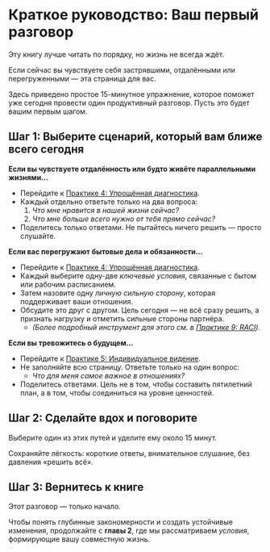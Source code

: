 # Краткое руководство: Ваш первый разговор

Эту книгу лучше читать по порядку, но жизнь не всегда ждёт.

Если сейчас вы чувствуете себя застрявшими, отдалёнными или перегруженными — эта страница для вас.

Здесь приведено простое 15-минутное упражнение, которое поможет уже сегодня провести один продуктивный разговор. Пусть это будет вашим первым шагом.

## Шаг 1: Выберите сценарий, который вам ближе всего сегодня

**Если вы чувствуете отдалённость или будто живёте параллельными жизнями…**

- Перейдите к [Практике 4: Упрощённая диагностика](../practice/p04-diagnostic-light.md).
- Каждый отдельно ответьте только на два вопроса:
    1. *Что мне нравится в нашей жизни сейчас?*
    2. *Что мне больше всего нужно от тебя прямо сейчас?*
- Поделитесь только ответами. Не пытайтесь ничего решить — просто слушайте.

**Если вас перегружают бытовые дела и обязанности…**

- Перейдите к [Практике 4: Упрощённая диагностика](../practice/p04-diagnostic-light.md).
- Каждый выберите одну-две *ключевые условия*, связанные с бытом или рабочим расписанием.
- Затем назовите одну *личную сильную сторону*, которая поддерживает ваши отношения.
- Обсудите это друг с другом. Цель сегодня — не всё сразу решить, а признать нагрузку и отметить сильные стороны партнёра.
    - *(Более подробный инструмент для этого см. в [Практике 9: RACI](../practice/p09-raci.md)).*

**Если вы тревожитесь о будущем…**

- Перейдите к [Практике 5: Индивидуальное видение](../practice/p05-individual-vision.md).
- Не заполняйте всю страницу. Ответьте только на один вопрос:
    - *Что для меня самое важное в отношениях?*
- Поделитесь ответами. Цель не в том, чтобы составить пятилетний план, а в том, чтобы соединиться на уровне ценностей.

## Шаг 2: Сделайте вдох и поговорите

Выберите один из этих путей и уделите ему около 15 минут.

Сохраняйте лёгкость: короткие ответы, внимательное слушание, без давления «решить всё».

## Шаг 3: Вернитесь к книге

Этот разговор — только начало.

Чтобы понять глубинные закономерности и создать устойчивые изменения, продолжайте с **главы 2**, где мы рассматриваем *условия*, формирующие вашу совместную жизнь.
